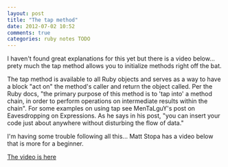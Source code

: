 ```yaml
---
layout: post
title: "The tap method"
date: 2012-07-02 10:52
comments: true
categories: ruby notes TODO
---
```


I haven't found great explanations for this yet but there is a video below... prety much the tap method allows you to initialize methods right off the bat.

The tap method is available to all Ruby objects and serves as a way to have a block "act on" the method's caller and return the object called. Per the Ruby docs, "the primary purpose of this method is to 'tap into' a method chain, in order to perform operations on intermediate results within the chain". For some examples on using tap see MenTaLguY's post on Eavesdropping on Expressions. As he says in his post, "you can insert your code just about anywhere without disturbing the flow of data."

I'm having some trouble following all this... Matt Stopa has a video below that is more for a beginner.

[The video is here](http://www.youtube.com/watch?v=QAJMxBkYaUQ)